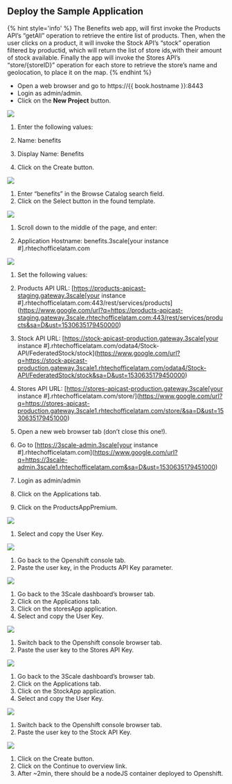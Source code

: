 ## Deploy the Sample Application

{% hint style='info' %}
The Benefits web app, will first invoke the Products API’s “getAll” operation to retrieve the entire list of products. Then, when the user clicks on a product, it will invoke the Stock API’s “stock” operation filtered by productid, which will return the list of store ids,with their amount of stock available. Finally the app will invoke the Stores API’s “store/{storeID}” operation for each store to retrieve the store’s name and geolocation, to place it on the map.
{% endhint %}

* Open a web browser and go to https://{{ book.hostname }}:8443
* Login as admin/admin.
* Click on the **New Project** button.

![](../images/image91.png)

1. Enter the following values:

1. Name: benefits
2. Display Name: Benefits

1. Click on the Create button.

![](images/image22.png)

1. Enter “benefits” in the Browse Catalog search field.
2. Click on the Select button in the found template.

![](images/image54.png)

1. Scroll down to the middle of the page, and enter:

1. Application Hostname: benefits.3scale[your instance #].rhtechofficelatam.com

![](images/image53.png)

1. Set the following values:

1. Products API URL: [https://products-apicast-staging.gateway.3scale[your instance #].rhtechofficelatam.com:443/rest/services/products](https://www.google.com/url?q=https://products-apicast-staging.gateway.3scale.rhtechofficelatam.com:443/rest/services/products&sa=D&ust=1530635179450000)
2. Stock API URL: [https://stock-apicast-production.gateway.3scale[your instance #].rhtechofficelatam.com/odata4/Stock-API/FederatedStock/stock](https://www.google.com/url?q=https://stock-apicast-production.gateway.3scale1.rhtechofficelatam.com/odata4/Stock-API/FederatedStock/stock&sa=D&ust=1530635179450000)
3. Stores API URL: [https://stores-apicast-production.gateway.3scale[your instance #].rhtechofficelatam.com/store/](https://www.google.com/url?q=https://stores-apicast-production.gateway.3scale1.rhtechofficelatam.com/store/&sa=D&ust=1530635179451000)

1. Open a new web browser tab (don’t close this one!).
2. Go to [https://3scale-admin.3scale[your instance #].rhtechofficelatam.com](https://www.google.com/url?q=https://3scale-admin.3scale1.rhtechofficelatam.com&sa=D&ust=1530635179451000)
3. Login as admin/admin
4. Click on the Applications tab.
5. Click on the ProductsAppPremium.

![](images/image201.png)

1. Select and copy the User Key.

![](images/image48.png)

1. Go back to the Openshift console tab.
2. Paste the user key, in the Products API Key parameter.

![](images/image170.png)

1. Go back to the 3Scale dashboard’s browser tab.
2. Click on the Applications tab.
3. Click on the storesApp application.
4. Select and copy the User Key.

![](images/image185.png)

1. Switch back to the Openshift console browser tab.
2. Paste the user key to the Stores API Key.

![](images/image83.png)

1. Go back to the 3Scale dashboard’s browser tab.
2. Click on the Applications tab.
3. Click on the StockApp application.
4. Select and copy the User Key.

![](images/image106.png)

1. Switch back to the Openshift console browser tab.
2. Paste the user key to the Stock API Key.

![](images/image118.png)

1. Click on the Create button.
2. Click on the Continue to overview link.
3. After ~2min, there should be a nodeJS container deployed to Openshift.